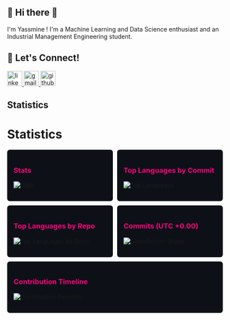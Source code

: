 ## 🔗 Hi there 👋

I'm Yassmine ! I'm a Machine Learning and Data Science enthusiast and an Industrial Management Engineering student.

## 🤝 Let's Connect!

<div align="left">
  <a href="https://www.linkedin.com/in/yassmineeddyb/">
    <img src="https://img.shields.io/static/v1?message=LinkedIn&logo=linkedin&label=&color=0077B5&logoColor=white&labelColor=&style=for-the-badge" height="35" alt="linkedin logo"  />
  </a>
  <a href="mailto:yassmine.eddyb@emines.um6p.ma">
    <img src="https://img.shields.io/static/v1?message=Email&logo=gmail&label=&color=D14836&logoColor=white&labelColor=&style=for-the-badge" height="35" alt="gmail logo"  />
  </a>
  <a href="https://github.com/Yassmine2020">
    <img src="https://img.shields.io/static/v1?message=GitHub&logo=github&label=&color=181717&logoColor=white&labelColor=&style=for-the-badge" height="35" alt="github logo"  />
  </a>
</div>

## Statistics

# Statistics

<div style="display: grid; grid-template-columns: repeat(2, 1fr); gap: 10px;">

<!-- First row -->
<div style="background-color: #0D1117; padding: 15px; border-radius: 6px;">
  <h3 style="color: #FF0080;">Stats</h3>
  
![Stats](https://github-readme-stats.vercel.app/api?username=Yassmine2020&hide_title=true&hide_rank=true&show_icons=true&include_all_commits=true&hide_border=true&title_color=00FFFF&icon_color=FFFF00&text_color=00FFFF&bg_color=0D1117&custom_title=Stats)
</div>

<div style="background-color: #0D1117; padding: 15px; border-radius: 6px;">
  <h3 style="color: #FF0080;">Top Languages by Commit</h3>

![Top Languages](https://github-readme-stats.vercel.app/api/top-langs/?username=Yassmine2020&layout=donut&hide_title=true&hide_border=true&text_color=00FFFF&bg_color=0D1117&langs_count=4)
</div>

<!-- Second row -->
<div style="background-color: #0D1117; padding: 15px; border-radius: 6px;">
  <h3 style="color: #FF0080;">Top Languages by Repo</h3>

![Top Languages by Repo](https://github-readme-stats.vercel.app/api/top-langs/?username=Yassmine2020&layout=donut&hide_title=true&hide_border=true&text_color=00FFFF&bg_color=0D1117&langs_count=4)
</div>

<div style="background-color: #0D1117; padding: 15px; border-radius: 6px;">
  <h3 style="color: #FF0080;">Commits (UTC +0.00)</h3>

![Contribution Graph](https://github-readme-activity-graph.vercel.app/graph?username=Yassmine2020&theme=react-dark&hide_border=true&area=true&hide_title=true&bg_color=0D1117&color=00FFFF&line=FF0080)
</div>

</div>

<!-- Bottom section -->
<div style="background-color: #0D1117; padding: 15px; border-radius: 6px; margin-top: 10px;">
  <h3 style="color: #FF0080;">Contribution Timeline</h3>
  
![Contribution Timeline](https://github-readme-activity-graph.vercel.app/graph?username=Yassmine2020&theme=react-dark&hide_border=true&area=true&hide_title=true&bg_color=0D1117&color=00FFFF&line=FF0080)
</div>
